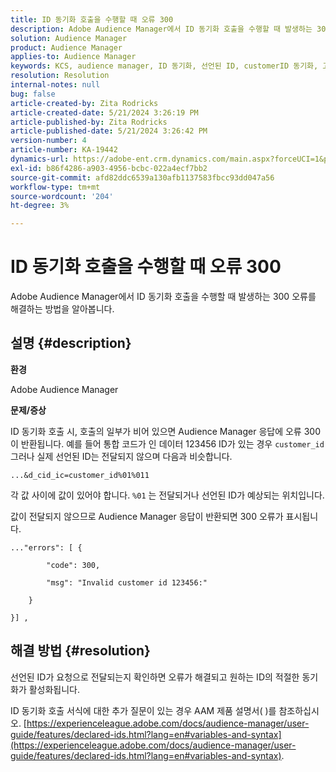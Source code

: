 ```yaml
---
title: ID 동기화 호출을 수행할 때 오류 300
description: Adobe Audience Manager에서 ID 동기화 호출을 수행할 때 발생하는 300 오류를 해결하는 방법을 알아봅니다.
solution: Audience Manager
product: Audience Manager
applies-to: Audience Manager
keywords: KCS, audience manager, ID 동기화, 선언된 ID, customerID 동기화, 고객 ID, 온라인 동기화
resolution: Resolution
internal-notes: null
bug: false
article-created-by: Zita Rodricks
article-created-date: 5/21/2024 3:26:19 PM
article-published-by: Zita Rodricks
article-published-date: 5/21/2024 3:26:42 PM
version-number: 4
article-number: KA-19442
dynamics-url: https://adobe-ent.crm.dynamics.com/main.aspx?forceUCI=1&pagetype=entityrecord&etn=knowledgearticle&id=3bb95b73-8617-ef11-9f89-6045bd06eea5
exl-id: b86f4286-a903-4956-bcbc-022a4ecf7bb2
source-git-commit: afd82ddc6539a130afb1137583fbcc93dd047a56
workflow-type: tm+mt
source-wordcount: '204'
ht-degree: 3%

---
```


# ID 동기화 호출을 수행할 때 오류 300


Adobe Audience Manager에서 ID 동기화 호출을 수행할 때 발생하는 300 오류를 해결하는 방법을 알아봅니다.

## 설명 {#description}


<b>환경</b>

Adobe Audience Manager

<b>문제/증상</b>

ID 동기화 호출 시, 호출의 일부가 비어 있으면 Audience Manager 응답에 오류 300이 반환됩니다. 예를 들어 통합 코드가 인 데이터 123456 ID가 있는 경우 `customer_id` 그러나 실제 선언된 ID는 전달되지 않으며 다음과 비슷합니다.

`...&d_cid_ic=customer_id%01%011`

각 값 사이에 값이 있어야 합니다. `%01` 는 전달되거나 선언된 ID가 예상되는 위치입니다.

값이 전달되지 않으므로 Audience Manager 응답이 반환되면 300 오류가 표시됩니다.




```
..."errors": [ {

        "code": 300,

        "msg": "Invalid customer id 123456:"

    }

}] ,
```





## 해결 방법 {#resolution}


선언된 ID가 요청으로 전달되는지 확인하면 오류가 해결되고 원하는 ID의 적절한 동기화가 활성화됩니다.

ID 동기화 호출 서식에 대한 추가 질문이 있는 경우 AAM 제품 설명서( )를 참조하십시오. [https://experienceleague.adobe.com/docs/audience-manager/user-guide/features/declared-ids.html?lang=en#variables-and-syntax](https://experienceleague.adobe.com/docs/audience-manager/user-guide/features/declared-ids.html?lang=en#variables-and-syntax).

